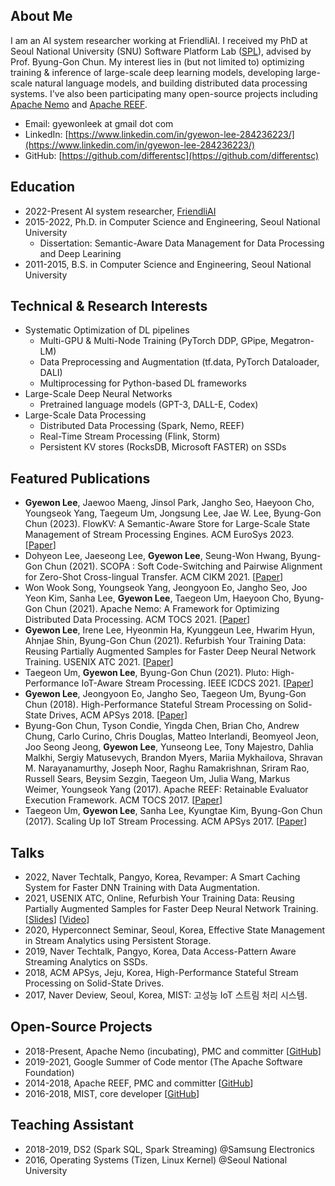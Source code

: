 ## About Me

I am an AI system researcher working at FriendliAI. I received my PhD at Seoul National University (SNU) Software Platform Lab ([SPL](https://spl.snu.ac.kr/)), advised by Prof. Byung-Gon Chun.
My interest lies in (but not limited to) optimizing training & inference of large-scale deep learning models, developing large-scale natural language models, and building distributed data processing systems.
I've also been participating many open-source projects including [Apache Nemo](https://nemo.apache.org/) and [Apache REEF](https://reef.apache.org/).

* Email: gyewonleek at gmail dot com
* LinkedIn: [https://www.linkedin.com/in/gyewon-lee-284236223/](https://www.linkedin.com/in/gyewon-lee-284236223/)
* GitHub: [https://github.com/differentsc](https://github.com/differentsc)

## Education

* 2022-Present AI system researcher, [FriendliAI](https://friendli.ai/)
* 2015-2022, Ph.D. in Computer Science and Engineering, Seoul National University
  * Dissertation: Semantic-Aware Data Management for Data Processing and Deep Learining
* 2011-2015, B.S. in Computer Science and Engineering, Seoul National University

## Technical & Research Interests

* Systematic Optimization of DL pipelines
  * Multi-GPU & Multi-Node Training (PyTorch DDP, GPipe, Megatron-LM)
  * Data Preprocessing and Augmentation (tf.data, PyTorch Dataloader, DALI)
  * Multiprocessing for Python-based DL frameworks
* Large-Scale Deep Neural Networks
  * Pretrained language models (GPT-3, DALL-E, Codex)
* Large-Scale Data Processing
  * Distributed Data Processing (Spark, Nemo, REEF)
  * Real-Time Stream Processing (Flink, Storm)
  * Persistent KV stores (RocksDB, Microsoft FASTER) on SSDs

## Featured Publications

* **Gyewon Lee**, Jaewoo Maeng, Jinsol Park, Jangho Seo, Haeyoon Cho, Youngseok Yang, Taegeum Um, Jongsung Lee, Jae W. Lee, Byung-Gon Chun (2023).  FlowKV: A Semantic-Aware Store for Large-Scale State Management of Stream Processing Engines. ACM EuroSys 2023. [[Paper](https://dl.acm.org/doi/10.1145/3552326.3567493)]
* Dohyeon Lee, Jaeseong Lee, **Gyewon Lee**, Seung-Won Hwang, Byung-Gon Chun (2021). SCOPA : Soft Code-Switching and Pairwise Alignment for Zero-Shot Cross-lingual Transfer. ACM CIKM 2021. [[Paper](https://dl.acm.org/doi/abs/10.1145/3459637.3482176)]
* Won Wook Song, Youngseok Yang, Jeongyoon Eo, Jangho Seo, Joo Yeon Kim, Sanha Lee, **Gyewon Lee**, Taegeon Um, Haeyoon Cho, Byung-Gon Chun (2021). Apache Nemo: A Framework for Optimizing Distributed Data Processing. ACM TOCS 2021. [[Paper](https://dl.acm.org/doi/full/10.1145/3468144)]
* **Gyewon Lee**, Irene Lee, Hyeonmin Ha, Kyunggeun Lee, Hwarim Hyun, Ahnjae Shin, Byung-Gon Chun (2021). Refurbish Your Training Data: Reusing Partially Augmented Samples for Faster Deep Neural Network Training. USENIX ATC 2021. [[Paper](https://www.usenix.org/system/files/atc21-lee.pdf)]
* Taegeon Um, **Gyewon Lee**, Byung-Gon Chun (2021). Pluto: High-Performance IoT-Aware Stream Processing. IEEE ICDCS 2021. [[Paper](https://ieeexplore.ieee.org/document/9546413)]
* **Gyewon Lee**, Jeongyoon Eo, Jangho Seo, Taegeon Um, Byung-Gon Chun (2018). High-Performance Stateful Stream Processing on Solid-State Drives, ACM APSys 2018. [[Paper](https://spl.snu.ac.kr/wp-content/uploads/2012/07/a9-lee.pdf)]
* Byung-Gon Chun, Tyson Condie, Yingda Chen, Brian Cho, Andrew Chung, Carlo Curino, Chris Douglas, Matteo Interlandi, Beomyeol Jeon, Joo Seong Jeong, **Gyewon Lee**, Yunseong Lee, Tony Majestro, Dahlia Malkhi, Sergiy Matusevych, Brandon Myers, Mariia Mykhailova, Shravan M. Narayanamurthy, Joseph Noor, Raghu Ramakrishnan, Sriram Rao, Russell Sears, Beysim Sezgin, Taegeon Um, Julia Wang, Markus Weimer, Youngseok Yang (2017). Apache REEF: Retainable Evaluator Execution Framework. ACM TOCS 2017. [[Paper](https://spl.snu.ac.kr/wp-content/uploads/2017/11/a5-chun-1.pdf)]
* Taegeon Um, **Gyewon Lee**, Sanha Lee, Kyungtae Kim, Byung-Gon Chun (2017). Scaling Up IoT Stream Processing. ACM APSys 2017. [[Paper](https://spl.snu.ac.kr/wp-content/uploads/2017/11/mist.pdf)]

## Talks

* 2022, Naver Techtalk, Pangyo, Korea, Revamper: A Smart Caching System for Faster DNN Training with Data Augmentation.
* 2021, USENIX ATC, Online, Refurbish Your Training Data: Reusing Partially Augmented Samples for Faster Deep Neural Network Training. [[Slides](https://www.usenix.org/system/files/atc21_slides_lee.pdf)] [[Video](https://youtu.be/tSq--gKuz8o)]
* 2020, Hyperconnect Seminar, Seoul, Korea, Effective State Management in Stream Analytics using Persistent Storage.
* 2019, Naver Techtalk, Pangyo, Korea, Data Access-Pattern Aware Streaming Analytics on SSDs.
* 2018, ACM APSys, Jeju, Korea,  High-Performance Stateful Stream Processing on Solid-State Drives.
* 2017, Naver Deview, Seoul, Korea, MIST: 고성능 IoT 스트림 처리 시스템.

## Open-Source Projects

* 2018-Present, Apache Nemo (incubating), PMC and committer [[GitHub](https://github.com/apache/incubator-nemo)]
* 2019-2021, Google Summer of Code mentor (The Apache Software Foundation)
* 2014-2018, Apache REEF, PMC and committer [[GitHub](https://github.com/apache/reef)]
* 2016-2018, MIST, core developer [[GitHub](https://github.com/snuspl/mist)]

## Teaching Assistant

* 2018-2019, DS2 (Spark SQL, Spark Streaming) @Samsung Electronics
* 2016, Operating Systems (Tizen, Linux Kernel) @Seoul National University
